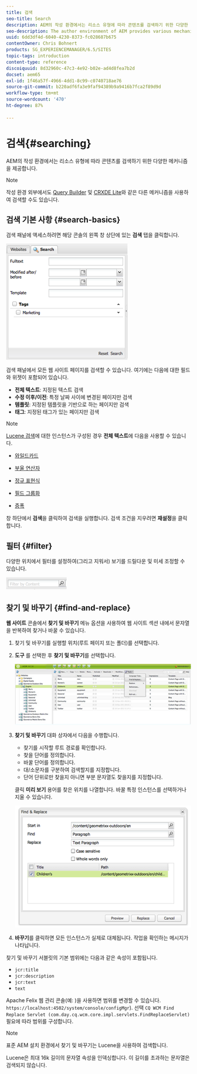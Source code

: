 ```yaml
---
title: 검색
seo-title: Search
description: AEM의 작성 환경에서는 리소스 유형에 따라 콘텐츠를 검색하기 위한 다양한 메커니즘을 제공합니다.
seo-description: The author environment of AEM provides various mechanisms for searching for content, dependent on the resource type.
uuid: 6dd3df4d-6040-4230-8373-fc028687b675
contentOwner: Chris Bohnert
products: SG_EXPERIENCEMANAGER/6.5/SITES
topic-tags: introduction
content-type: reference
discoiquuid: 8d32960c-47c3-4e92-b02e-ad4d8fea7b2d
docset: aem65
exl-id: 1f46a57f-4966-4dd1-8c99-c0740718ae76
source-git-commit: b220adf6fa3e9faf94389b9a9416b7fca2f89d9d
workflow-type: tm+mt
source-wordcount: '470'
ht-degree: 87%

---
```


# 검색{#searching}

AEM의 작성 환경에서는 리소스 유형에 따라 콘텐츠를 검색하기 위한 다양한 메커니즘을 제공합니다.

>[!NOTE]
>
>작성 환경 외부에서도 [Query Builder](/help/sites-developing/querybuilder-api.md) 및 [CRXDE Lite](/help/sites-developing/developing-with-crxde-lite.md)와 같은 다른 메커니즘을 사용하여 검색할 수도 있습니다.

## 검색 기본 사항 {#search-basics}

검색 패널에 액세스하려면 해당 콘솔의 왼쪽 창 상단에 있는 **검색** 탭을 클릭합니다.

![chlimage_1-101](assets/chlimage_1-101.png)

검색 패널에서 모든 웹 사이트 페이지를 검색할 수 있습니다. 여기에는 다음에 대한 필드와 위젯이 포함되어 있습니다.

* **전체 텍스트**: 지정된 텍스트 검색
* **수정 이후/이전**: 특정 날짜 사이에 변경된 페이지만 검색
* **템플릿**: 지정된 템플릿을 기반으로 하는 페이지만 검색
* **태그**: 지정된 태그가 있는 페이지만 검색

>[!NOTE]
>
>[Lucene 검색](/help/sites-deploying/queries-and-indexing.md)에 대한 인스턴스가 구성된 경우 **전체 텍스트**&#x200B;에 다음을 사용할 수 있습니다.
>
>* [와일드카드](https://lucene.apache.org/core/5_3_1/queryparser/org/apache/lucene/queryparser/classic/package-summary.html#Wildcard_Searches)
>* [부울 연산자](https://lucene.apache.org/core/5_3_1/queryparser/org/apache/lucene/queryparser/classic/package-summary.html#Boolean_operators)
>
>* [정규 표현식](https://lucene.apache.org/core/5_3_1/queryparser/org/apache/lucene/queryparser/classic/package-summary.html#Regexp_Searches)
>* [필드 그룹화](https://lucene.apache.org/core/5_3_1/queryparser/org/apache/lucene/queryparser/classic/package-summary.html#Field_Grouping)
>* [증폭](https://lucene.apache.org/core/5_3_1/queryparser/org/apache/lucene/queryparser/classic/package-summary.html#Boosting_a_Term)
>


창 하단에서 **검색**&#x200B;을 클릭하여 검색을 실행합니다. 검색 조건을 지우려면 **재설정**&#x200B;을 클릭합니다.

## 필터 {#filter}

다양한 위치에서 필터를 설정하여(그리고 지워서) 보기를 드릴다운 및 미세 조정할 수 있습니다.

![chlimage_1-102](assets/chlimage_1-102.png)

## 찾기 및 바꾸기 {#find-and-replace}

**웹 사이트** 콘솔에서 **찾기 및 바꾸기** 메뉴 옵션을 사용하여 웹 사이트 섹션 내에서 문자열을 반복하여 찾거나 바꿀 수 있습니다.

1. 찾기 및 바꾸기를 실행할 위치(루트 페이지 또는 폴더)를 선택합니다.
1. **도구** 를 선택한 후 **찾기 및 바꾸기**&#x200B;를 선택합니다.

   ![screen_shot_2012-02-15at120346pm](assets/screen_shot_2012-02-15at120346pm.png)

1. **찾기 및 바꾸기** 대화 상자에서 다음을 수행합니다.

   * 찾기를 시작할 루트 경로를 확인합니다.
   * 찾을 단어를 정의합니다.
   * 바꿀 단어를 정의합니다.
   * 대/소문자를 구분하여 검색할지를 지정합니다.
   * 단어 단위로만 찾을지 아니면 부분 문자열도 찾을지를 지정합니다.

   클릭 **미리 보기** 용어를 찾은 위치를 나열합니다. 바꿀 특정 인스턴스를 선택하거나 지울 수 있습니다.

   ![screen_shot_2012-02-15at120719pm](assets/screen_shot_2012-02-15at120719pm.png)

1. **바꾸기**&#x200B;를 클릭하면 모든 인스턴스가 실제로 대체됩니다. 작업을 확인하는 메시지가 나타납니다.

찾기 및 바꾸기 서블릿의 기본 범위에는 다음과 같은 속성이 포함됩니다.

* `jcr:title`
* `jcr:description`
* `jcr:text`
* `text`

Apache Felix 웹 관리 콘솔(예: )을 사용하면 범위를 변경할 수 있습니다. `https://localhost:4502/system/console/configMgr`). 선택 `CQ WCM Find Replace Servlet (com.day.cq.wcm.core.impl.servlets.FindReplaceServlet)` 필요에 따라 범위를 구성합니다.

>[!NOTE]
>
>표준 AEM 설치 환경에서 찾기 및 바꾸기는 Lucene을 사용하여 검색합니다.
>
>Lucene은 최대 16k 길이의 문자열 속성을 인덱싱합니다. 이 길이를 초과하는 문자열은 검색되지 않습니다.
